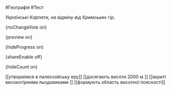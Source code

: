 #Географія #Тест

*Українські Карпати, на відміну від Кримських гір,*

{noChangeVote on}

{preview on}

{hideProgress on}

{shareEnable off}

{hideCount on}

[[утворилися в палеозойську еру]]
[[досягають висоти 2000 м ]]
[[вкриті високогірними льодовиками ]]
[[формують область висотної поясності]]
